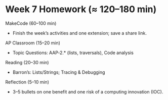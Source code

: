 # Week 7 Homework (≈ 120–180 min)

MakeCode (60–100 min)
- Finish the week’s activities and one extension; save a share link.

AP Classroom (15–20 min)
- Topic Questions: AAP‑2.* (lists, traversals), Code analysis

Reading (20–30 min)
- Barron’s: Lists/Strings; Tracing & Debugging

Reflection (5–10 min)
- 3–5 bullets on one benefit and one risk of a computing innovation (IOC).
